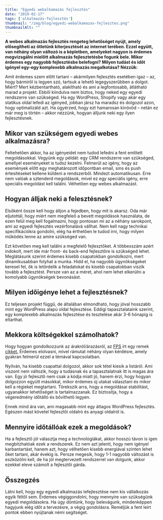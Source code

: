 ```yaml
---
title: "Egyedi webalkamazás fejlesztés"
date: "2019-02-17"
tags: ['alkalmazás-fejlesztés']
thumbnail: "/img/blog/egyedi-webalkamazas-fejlesztes.png"
thumbnailAlt: ""
---
```


**A webes alkalmazás fejlesztés rengeteg lehetőséget nyújt, amely elősegítheti az ötletünk kiterjesztését az internet terében. Ezzel együtt, van néhány olyan változó is a képletben, amelyeket nagyon is érdemes megvizsgálni mielőtt alkalmazás fejlesztetésbe fogunk bele. Mikor érdemes egy nagyobb fejlesztésbe belefogni? Milyen tudást és időt igényel egy-egy komplexebb alkalmazás megalkotása? Nézzük:**

Amit érdemes szem előtt tartani – akármilyen fejlesztés esetében igaz – az, hogy bármiről is legyen szó, tartsuk a lehető legegyszerűbben a dolgot. Miért? Mert kézbentartható, alakítható és ami a legfontosabb, átlátható marad a projekt. Ebből kiindulva nem biztos, hogy neked egy egyedi rendszerre van szükséged. Ha egy WordPress, Shopify vagy akár egy statikus oldal lefedi az igényed, jobban jársz ha maradsz és dolgozol azon, hogy optimalizáld azt. Ha úgyérzed, hogy ezt hamarosan kinövöd – netán ez már meg is történ – akkor nézzünk, hogyan álljunk neki egy ilyen fejlesztésnek.

## Mikor van szükségem egyedi webes alkalmazásra?

Feltehetően akkor, ha az igényeidet nem tudod lefedni a fent említett megoldásokkal. Vegyünk egy példát: egy CRM rendszerre van szükséged, amellyel eseményeket is tudsz kezelni. Felmerül az igény, hogy az események előtt egy meghatározott időpontban email, sms és push értesítéseket kellene küldeni a rendszerből. Mindezt automatikusan. Erre nem valóak a sztenderd megoldások, mivel ez egy speciális igény, erre speciális megoldást kell találni. Vélhetően egy webes alkalmazást.

## Hogyan álljak neki a felesztésnek?

Elsőként össze kell hogy álljon a fejedben, hogy mit is akarsz. Oda már eljutottál, hogy miért nem megfeleő a bevett megoldások használata, de ezen felül meg kell fogalmazni, hogy pontosan mi az a néhány sarokpont, ami az egyedi fejlesztés vezérfonalává vállhat. Nem kell nagy technikai specifikációkra gondolni, elég ha érthetően le tudod írni, hogy milyen működés lenne az amire szükséged van.

Ezt követően meg kell találni a megfelelő fejlesztőket. A többesszám azért indokolt, mert ide már front- és back-end fejlesztőre is szükséged lehet. Meglátásunk szerint érdemes kisebb csapatokban gondolkozni, mert dinamikusabban folyhat a munka. Hidd el, ha nagyobb ügynökségeket keresel fel, ők is letördelik a feladatokat és kisebb csapatokban viszik tovább a fejlesztést. Persze van az a méret, ahol nem lehet elkerülni a komolyabb ügynökségek bevonásást.

## Milyen időigénye lehet a fejlesztésnek?

Ez teljesen projekt függű, de általában elmondható, hogy jóval hosszabb mint egy WordPress alapú oldal fejlesztése. Eddigi tapasztalataink szerint, egy komplexebb alkalmazás fejlesztése és tesztelése akár 3-6 hónapig is eltarthat.

## Mekkora költségekkel számolhatok?

Hogy hogyan gondolkozzunk az árakról/árazásról, az [FPS](https://www.fps.hu/) írt egy remek [cikket.](https://blog.fps.hu/mennyi-az-annyi/) Érdemes elolvasni, mivel rámutat néhány olyan kérdésre, amely gyakran felmerül ezzel a témával kapcsolatban.

Nyílván, ha kisebb csapattal dolgozol, akkor sok tétel kiesik a listáról. Ami viszont nem változik, hogy a tudásnak és a tapasztalatnak itt is magas ára van. Egy jó fejlesztő nem csak a kódja miatt jó, hanem érzi, hogy hogyan dolgozzon együtt másokkal, mikor érdemes új utakat választani és mikor kell a régieket megtartani. Törekszik arra, hogy a megoldásai stabilitást, ugyanakkor lehetőséget is tartalmazzanak. Ez biztosítja, hogy a végeredmény időtálló és bővíthető legyen.

Ennek mind ára van, ami magasabb mint egy átlagos WordPress fejlesztés. Egészen mást követel fejlesztői oldalró és anyagi oldalról is.

## Mennyire időtállóak ezek a megoldások?

Ha a fejlesztő jól választja meg a technológiákat, akkor hosszú távon is igen megbítzhatóak ezek a rendszerek. Ez nem azt jelenti, hogy nem igényel karbantartást, hanem azt, hogy vélhetően kisebb energiával szinten lehet őket tartani, akár évekig is. Persze megesik, hogy 1-1 nagyobb változást is eszközölni kell, de ha jól megtervezett rendszerrel van dolgunk, akkor ezekkel eleve számolt a fejlesztői gárda.

## Összegzés

Látni kell, hogy egy egyedi alkalmazás lefejlesztése nem kis vállalkozás egyik féltől sem. Érdemes végiggondolni, hogy mennyire van szükségünk egyedi megoldásokra. Ha úgy döntünk, hogy belevágunk, mindenképpen hagyjunk elég időt a tervezésre, a végig gondolásra. Reméljük a fent leírt pontok ebben nyújtanak némi segítséget.
